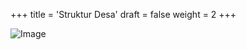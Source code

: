 +++
title = 'Struktur Desa'
draft = false
weight = 2
+++

![Image](/data-desa/struktur.png "Struktur Desa Pengadang")